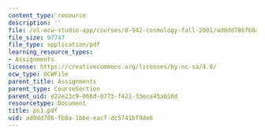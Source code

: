 ```yaml
---
content_type: resource
description: ''
file: /ol-ocw-studio-app/courses/8-942-cosmology-fall-2001/ad0dd786fb8a1bbeeacfdc5741bf9de6_ps1.pdf
file_size: 97747
file_type: application/pdf
learning_resource_types:
- Assignments
license: https://creativecommons.org/licenses/by-nc-sa/4.0/
ocw_type: OCWFile
parent_title: Assignments
parent_type: CourseSection
parent_uid: e22e23c9-066d-0773-f421-33eca45ab16d
resourcetype: Document
title: ps1.pdf
uid: ad0dd786-fb8a-1bbe-eacf-dc5741bf9de6
---
```

